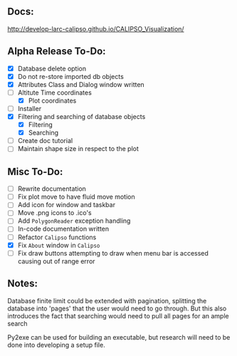 ## Docs:

http://develop-larc-calipso.github.io/CALIPSO_Visualization/

## Alpha Release To-Do:

* [x] Database delete option
* [x] Do not re-store imported db objects
* [x] Attributes Class and Dialog window written
* [ ] Altitute Time coordinates
  * [x] Plot coordinates
* [ ] Installer
* [x] Filtering and searching of database objects
  * [x] Filtering
  * [x] Searching
* [ ] Create doc tutorial
* [ ] Maintain shape size in respect to the plot

## Misc To-Do:

* [ ] Rewrite documentation
* [ ] Fix plot move to have fluid move motion
* [ ] Add icon for window and taskbar 
* [ ] Move .png icons to .ico's
* [ ] Add `PolygonReader` exception handling
* [ ] In-code documentation written
* [ ] Refactor `Calipso` functions
* [x] Fix `About` window in `Calipso`
* [ ] Fix draw buttons attempting to draw when menu bar is accessed causing out of range error

## Notes: 

Database finite limit could be extended with pagination, splitting the database into 'pages' that the user would need to go through. But this also introduces the fact that searching would need to pull all pages for an ample search

Py2exe can be used for building an executable, but research will need to be done into developing a setup file.
